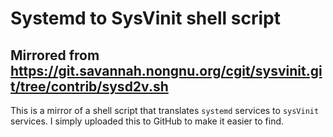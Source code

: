 # Systemd to SysVinit shell script
## Mirrored from https://git.savannah.nongnu.org/cgit/sysvinit.git/tree/contrib/sysd2v.sh
This is a mirror of a shell script that translates `systemd` services to `sysVinit` services.
I simply uploaded this to GitHub to make it easier to find.
